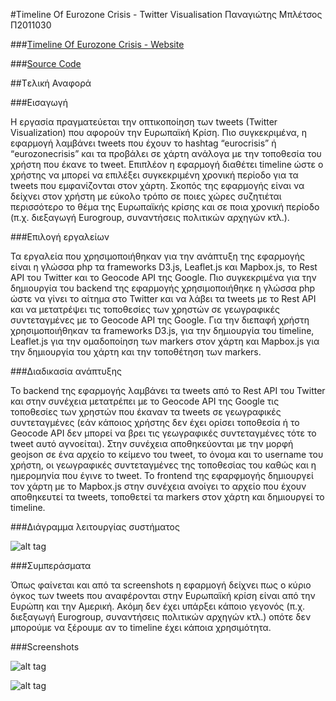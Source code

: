 #Timeline Of Eurozone Crisis - Twitter Visualisation
Παναγιώτης Μπλέτσος
Π2011030

###[Timeline Of Eurozone Crisis - Website](http://http://83.212.123.239)

###[Source Code](https://github.com/Panagiotis-Bletsos/Timeline_Of_Eurozone_Crisis-Twitter_Visualization)

##Tελική Αναφορά

###Εισαγωγή

Η εργασία πραγματεύεται την οπτικοποίηση των tweets (Twitter Visualization) που αφορούν την Ευρωπαϊκή Κρίση. Πιο συγκεκριμένα, η εφαρμογή λαμβάνει tweets που έχουν το hashtag “eurocrisis” ή “eurozonecrisis” και τα προβάλει σε χάρτη ανάλογα με την τοποθεσία του χρήστη που έκανε το tweet. Επιπλέον η εφαρμογή διαθέτει timeline ώστε ο χρήστης να μπορεί να επιλέξει συγκεκριμένη χρονική περίοδο για τα tweets που εμφανίζονται στον χάρτη. Σκοπός της εφαρμογής είναι να δείχνει στον χρήστη με εύκολο τρόπο σε ποιες χώρες συζητιέται περισσότερο το θέμα της Ευρωπαϊκής κρίσης και σε ποια χρονική περίοδο (π.χ. διεξαγωγή Eurogroup, συναντήσεις πολιτικών αρχηγών κτλ.).

###Επιλογή εργαλείων

Τα εργαλεία που χρησιμοποιήθηκαν για την ανάπτυξη της εφαρμογής είναι η γλώσσα php τα frameworks D3.js, Leaflet.js και Mapbox.js, το Rest API του Twitter και το Geocode API της Google. Πιο συγκεκριμένα για την δημιουργία του backend της εφαρμογής χρησιμοποιήθηκε η γλώσσα php ώστε να γίνει το αίτημα στο Twitter και να λάβει τα tweets με το Rest API και να μετατρέψει τις τοποθεσίες των χρηστών σε γεωγραφικές συντεταγμένες με το Geocode API της Google. Για την διεπαφή χρήστη χρησιμοποιήθηκαν τα frameworks D3.js, για την δημιουργία του timeline, Leaflet.js για την ομαδοποίηση των markers στον χάρτη και Mapbox.js για την δημιουργία του χάρτη και την τοποθέτηση των markers.

###Διαδικασία ανάπτυξης

Το backend της εφαρμογής λαμβάνει τα tweets από το Rest API του Twitter και στην συνέχεια μετατρέπει με το Geocode API της Google τις τοποθεσίες των χρηστών που έκαναν τα tweets σε γεωγραφικές συντεταγμένες (εάν κάποιος χρήστης δεν έχει ορίσει τοποθεσία ή το Geocode API δεν μπορεί να βρει τις γεωγραφικές συντεταγμένες τότε το tweet αυτό αγνοείται). Στην συνέχεια αποθηκεύονται με την μορφή geojson σε ένα αρχείο το κείμενο του tweet, το όνομα και το username του χρήστη, οι γεωγραφικές συντεταγμένες της τοποθεσίας του καθώς και η ημερομηνία που έγινε το tweet.
To frontend της εφαρφμογής δημιουργεί τον χάρτη με το Mapbox.js στην συνέχεια ανοίγει το αρχείο που έχουν αποθηκευτεί τα tweets, τοποθετεί τα markers στον χάρτη και δημιουργεί το timeline.

###Διάγραμμα λειτουργίας συστήματος

![alt tag](https://www.dropbox.com/s/yce26q5ux2fso4l/%CE%94%CE%B9%CE%AC%CE%B3%CF%81%CE%B1%CE%BC%CE%BC%CE%B1%20%CE%BB%CE%B5%CE%B9%CF%84%CE%BF%CF%85%CF%81%CE%B3%CE%AF%CE%B1%CF%82%20%CF%83%CF%85%CF%83%CF%84%CE%AE%CE%BC%CE%B1%CF%84%CE%BF%CF%82.001.jpg?dl=0)

###Συμπεράσματα

Όπως φαίνεται και από τα screenshots η εφαρμογή δείχνει πως ο κύριο όγκος των tweets που αναφέρονται στην Ευρωπαϊκή κρίση είναι από την Ευρώπη και την Αμερική. Ακόμη δεν έχει υπάρξει κάποιο γεγονός (π.χ. διεξαγωγή Eurogroup, συναντήσεις πολιτικών αρχηγών κτλ.) οπότε δεν μπορούμε να ξέρουμε αν το timeline έχει κάποια χρησιμότητα.

###Screenshots

![alt tag](https://www.dropbox.com/s/woz54z5zi4ssf7b/Screen%20Shot%202015-05-31%20at%2000.48.13.png?dl=0)

![alt tag](https://www.dropbox.com/s/hjxxa3mpbxw4y0j/Screen%20Shot%202015-05-31%20at%2000.48.29.png?dl=0)